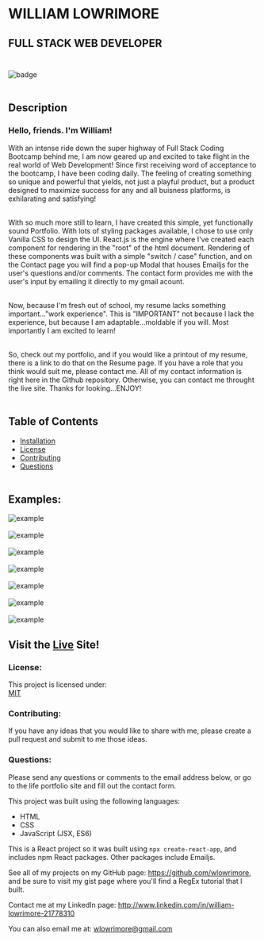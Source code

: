 # WILLIAM LOWRIMORE

## FULL STACK WEB DEVELOPER<br><br>

![badge](https://img.shields.io/badge/license-MIT-teal)<br /><br>

## Description

### Hello, friends. I'm William!

With an intense ride down the super highway of Full Stack Coding Bootcamp behind me, I am now geared up and excited to take flight in the real world of Web Development! Since first receiving word of acceptance to the bootcamp, I have been coding daily. The feeling of creating something so unique and powerful that yields, not just a playful product, but a product designed to maximize success for any and all buisness platforms, is exhilarating and satisfying!<br><br>

With so much more still to learn, I have created this simple, yet functionally sound Portfolio. With lots of styling packages available, I chose to use only Vanilla CSS to design the UI. React.js is the engine where I've created each component for rendering in the "root" of the html document. Rendering of these components was built with a simple "switch / case" function, and on the Contact page you will find a pop-up Modal that houses Emailjs for the user's questions and/or comments. The contact form provides me with the user's input by emailing it directly to my gmail acount.<br><br>

Now, because I'm fresh out of school, my resume lacks something important..."work experience". This is "IMPORTANT" not because I lack the experience, but because I am adaptable...moldable if you will. Most importantly I am excited to learn!<br><br>

So, check out my portfolio, and if you would like a printout of my resume, there is a link to do that on the Resume page. If you have a role that you think would suit me, please contact me. All of my contact information is right here in the Github repository. Otherwise, you can contact me throught the live site. Thanks for looking...ENJOY!<br><br>

## Table of Contents

- [Installation](#installation)
- [License](#license)
- [Contributing](#contributing)
- [Questions](#questions)<br><br>

## Examples:

<img src="src\images\home.jpg" alt="example" /><br><br>
<img src="src\images\about.jpg" alt="example" /><br><br>
<img src="src\images\projects.jpg" alt="example" /><br><br>
<img src="src\images\contact.jpg" alt="example" /><br><br>
<img src="src\images\contact_modal.jpg" alt="example" /><br><br>
<img src="src\images\resume.jpg" alt="example" /><br><br>
<img src="src\images\mobile.jpg" alt="example" /><br>

## Visit the <a href="https://lowrimore-william-portfolio-2022-977y6obfj-wlowrimore.vercel.app/" target= "_blank" rel="noreferrer noopener">Live</a> Site!

### License:

This project is licensed under:<br />
<a href="https//MIT.com" target="_blank" rel="noreferrer noopener">MIT</a>

### Contributing:

If you have any ideas that you would like to share with me, please create a pull request and submit to me those ideas.

### Questions:

Please send any questions or comments to the email address below, or go to the life portfolio site and fill out the contact form.<br />

This project was built using the following languages:<br />

- HTML<br>
- CSS<br>
- JavaScript (JSX, ES6)<br>

This is a React project so it was built using `npx create-react-app`, and includes npm React packages. Other packages include Emailjs.

See all of my projects on my GitHub page: https://github.com/wlowrimore, and be sure to visit my gist page where you'll find a RegEx tutorial that I built.

Contact me at my LinkedIn page: http://www.linkedin.com/in/william-lowrimore-21778310

You can also email me at: wlowrimore@gmail.com
